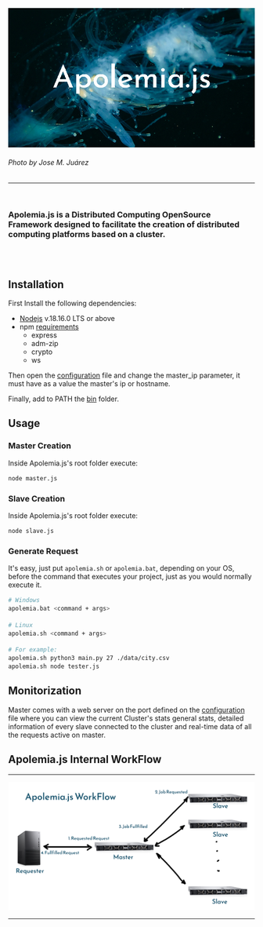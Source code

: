 <div align="center">
  <img src="./classes/webApp/res/apolemia_brand.png"><br>
</div>

###### Photo by Jose M. Juárez

---------------------

<br>

### **Apolemia.js** is a Distributed Computing OpenSource Framework designed to facilitate the creation of distributed computing platforms based on a cluster.

<br>
<br>

## Installation
  First Install the following dependencies:

  - [Nodejs](https://nodejs.org/en) v.18.16.0 LTS or above
  - npm [requirements](./requirements.txt)
    - express
    - adm-zip
    - crypto
    - ws

  Then open the [configuration](./config.json) file and change the master_ip parameter, it must have as a value the master's ip or hostname.

  Finally, add to PATH the [bin](./bin/) folder.

## Usage

### Master Creation
Inside Apolemia.js's root folder execute:
```bash
node master.js
```

### Slave Creation
Inside Apolemia.js's root folder execute:
```bash
node slave.js
```

### **Generate Request**
It's easy, just put `apolemia.sh` or `apolemia.bat`, depending on your OS, before the command that executes your project, just as you would normally execute it.
```bash
# Windows
apolemia.bat <command + args>

# Linux
apolemia.sh <command + args>

# For example:
apolemia.sh python3 main.py 27 ./data/city.csv
apolemia.sh node tester.js
```

## Monitorization
Master comes with a web server on the port defined on the [configuration](./config.json) file where you can view the current Cluster's stats general stats, detailed information of every slave connected to the cluster and real-time data of all the requests active on master.

## Apolemia.js Internal WorkFlow
----
<div align="center">
  <img src="./classes/webApp/res/workflow.png"><br>
</div>

----
